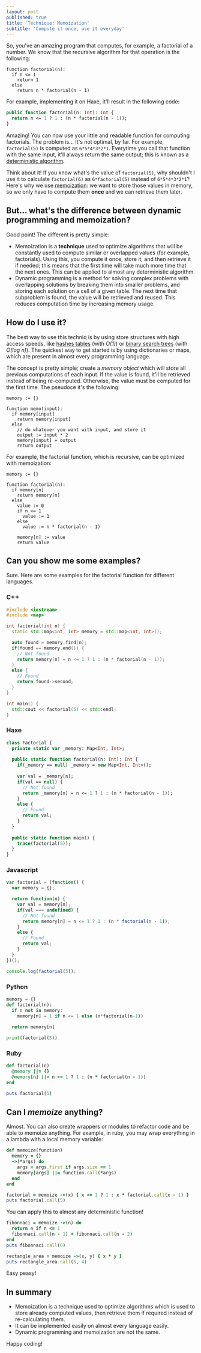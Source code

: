 ```yaml
---
layout: post
published: true
title: 'Technique: Memoization'
subtitle: 'Compute it once, use it everyday'
---
```

So, you've an amazing program that computes, for example, a factorial of a number. We know that the recursive algorithm for that operation is the following:

````
function factorial(n):
  if n <= 1
    return 1
  else
    return n * factorial(n - 1)
````

For example, implementing it on Haxe, it'll result in the following code:

````haxe
public function factorial(n: Int): Int {
  return n <= 1 ? 1 : (n * factorial(n - 1));
}
````

Amazing! You can now use your little and readable function for computing factorials. The problem is... It's not optimal, by far. For example, `factorial(5)` is computed as `6*5*4*3*2*1`. Everytime you call that function with the same input, it'll always return the same output; this is known as a [deterministic algorithm](https://en.wikipedia.org/wiki/Deterministic_algorithm).

Think about it! If you know what's the value of `factorial(5)`, why shouldn't I use it to calculate `factorial(6)` as `6*factorial(5)` instead of `6*5*4*3*2*1`? Here's why we use [memoization](https://en.wikipedia.org/wiki/Memoization): we want to store those values in memory, so we only have to compute them **once** and we can retrieve them later.

## But... what's the difference between dynamic programming and memoization?

Good point! The different is pretty simple:

- Memoization is a **technique** used to optimize algorithms that will be constantly used to compute similar or overlapped values (for example, factorials). Using this, you compute it once, store it, and then retrieve it if needed; this means that the first time will take much more time that the next ones. This can be applied to almost any deterministic algorithm
- Dynamic programming is a method for solving complex problems with overlapping solutions by breaking them into smaller problems, and storing each solution on a cell of a given table. The next time that subproblem is found, the value will be retrieved and reused. This reduces computation time by increasing memory usage.

## How do I use it?

The best way to use this techniq is by using store structures with high access speeds, like [hashes tables](https://en.wikipedia.org/wiki/Hash_table) (with *O(1)*) or [binary search trees](https://en.wikipedia.org/wiki/Binary_search_tree) (with *O(log n)*). The quickest way to get started is by using dictionaries or maps, which are present in almost every programming language.

The concept is pretty simple; create a *memory object* which will store all previous computations of each input. If the value is found, it'll be retrieved instead of being re-computed. Otherwise, the value must be computed for the first time. The pseudoce it's the following:

````
memory := {}

function memo(input):
  if memory[input]
    return memory[input]
  else
    // do whatever you want with input, and store it
    output := input * 2
    memory[input] = output
    return output
````

For example, the factorial function, which is recursive, can be optimized with memoization:

````
memory := {}

function factorial(n):
  if memory[n]
    return memory[n]
  else
    value := 0
    if n <= 1
      value := 1
    else
      value := n * factorial(n - 1)
    
    memory[n] := value
    return value
````

## Can you show me some examples?

Sure. Here are some examples for the factorial function for different languages.

### C++

````cpp
#include <iostream>
#include <map>

int factorial(int n) {
  static std::map<int, int> memory = std::map<int, int>();

  auto found = memory.find(n);
  if(found == memory.end()) {
    // Not found
    return memory[n] = n <= 1 ? 1 : (n * factorial(n - 1));
  }
  else {
    // Found
    return found->second;
  }
}

int main() {
  std::cout << factorial(5) << std::endl;
}
````

### Haxe

````haxe
class Factorial {
  private static var _memory: Map<Int, Int>;
  
  public static function factorial(n: Int): Int {
    if(_memory == null) _memory = new Map<Int, Int>();
    
    var val = _memory[n];
    if(val == null) {
      // Not found
      return _memory[n] = n <= 1 ? 1 : (n * factorial(n - 1));
    }
    else {
      // Found
      return val;
    }
  }
  
  public static function main() {
    trace(factorial(5));
  }
}
````

### Javascript

````javascript
var factorial = (function() {
  var memory = {};

  return function(n) {
    var val = memory[n];
    if(val === undefined) {
      // Not found
      return memory[n] = n <= 1 ? 1 : (n * factorial(n - 1));
    }
    else {
      // Found
      return val;
    }
  }
})();

console.log(factorial(5));

````

### Python

````python
memory = {}
def factorial(n):
  if n not in memory:
    memory[n] = 1 if n <= 1 else (n*factorial(n-1))
  
  return memory[n]

print(factorial(5))
````

### Ruby

````ruby
def factorial(n)
  @memory ||= {}
  @memory[n] ||= n <= 1 ? 1 : (n * factorial(n - 1))
end

puts factorial(5)
````

## Can I *memoize* anything?

Almost. You can also create wrappers or modules to refactor code and be able to memoize anything. For example, in ruby, you may wrap everything in a lambda with a local memory variable:

````ruby
def memoize(function)
  memory = {}
  ->(*args) do
    args = args.first if args.size == 1
    memory[args] ||= function.call(*args)
  end
end

factorial = memoize ->(x) { x <= 1 ? 1 : x * factorial.call(x - 1) }
puts factorial.call(5)
````

You can apply this to almost any deterministic function!

````ruby
fibonnaci = memoize ->(n) do
  return n if n <= 1
  fibonnaci.call(n - 1) + fibonnaci.call(n - 2)
end
puts fibonnaci.call(6)

rectangle_area = memoize ->(x, y) { x * y }
puts rectangle_area.call(5, 4)
````

Easy peasy!

## In summary

- Memoization is a technique used to optimize algorithms which is used to store already computed values, then retrieve them if required instead of re-calculating them.
- It can be implemented easily on almost every language easily.
- Dynamic programming and memoization are not the same.

Happy coding!